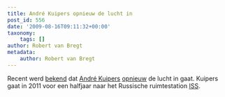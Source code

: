 ```yaml
---
title: André Kuipers opnieuw de lucht in
post_id: 556
date: '2009-08-16T09:11:32+00:00'
taxonomy:
    tags: []
author: Robert van Bregt
metadata:
    author: Robert van Bregt
---
```

Recent werd [bekend](http://www.volkskrant.nl/binnenland/article1271923.ece/Andre_Kuipers_gaat_weer_op_ruimtereis) dat [André Kuipers](http://nl.wikipedia.org/wiki/Andr%C3%A9_Kuipers_%28ruimtevaarder%29) [opnieuw](../andre-is-aan-boord/) de lucht in gaat. Kuipers gaat in 2011 voor een halfjaar naar het Russische ruimtestation [ISS](http://nl.wikipedia.org/wiki/Internationaal_ruimtestation_ISS).